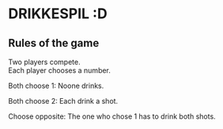 # DRIKKESPIL :D

## Rules of the game

Two players compete.  
Each player chooses a number.

Both choose 1:
Noone drinks.

Both choose 2:
Each drink a shot.

Choose opposite:
The one who chose 1 has to drink both shots.